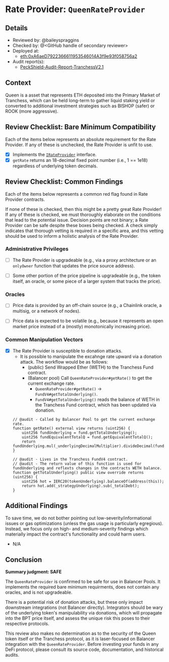 # Rate Provider: `QueenRateProvider`

## Details
- Reviewed by: @baileyspraggins
- Checked by: @\<GitHub handle of secondary reviewer\>
- Deployed at:
    - [eth:0xA6aeD7922366611953546014A3f9e93f058756a2](https://etherscan.io/address/0xA6aeD7922366611953546014A3f9e93f058756a2)
- Audit report(s):
    - [PeckShield-Audit-Report-TranchessV2.1](https://github.com/peckshield/publications/blob/master/audit_reports/PeckShield-Audit-Report-TranchessV2.1-v1.0.pdf)

## Context
Queen is a asset that represents ETH deposited into the Primary Market of Tranchess, which can be held long-term to gather liquid staking yield or converted to additional investment strategies such as BISHOP (safer) or ROOK (more aggressive).

## Review Checklist: Bare Minimum Compatibility
Each of the items below represents an absolute requirement for the Rate Provider. If any of these is unchecked, the Rate Provider is unfit to use.

- [x] Implements the [`IRateProvider`](https://github.com/balancer/balancer-v2-monorepo/blob/bc3b3fee6e13e01d2efe610ed8118fdb74dfc1f2/pkg/interfaces/contracts/pool-utils/IRateProvider.sol) interface.
- [x] `getRate` returns an 18-decimal fixed point number (i.e., 1 == 1e18) regardless of underlying token decimals.

## Review Checklist: Common Findings
Each of the items below represents a common red flag found in Rate Provider contracts.

If none of these is checked, then this might be a pretty great Rate Provider! If any of these is checked, we must thoroughly elaborate on the conditions that lead to the potential issue. Decision points are not binary; a Rate Provider can be safe despite these boxes being checked. A check simply indicates that thorough vetting is required in a specific area, and this vetting should be used to inform a holistic analysis of the Rate Provider.

### Administrative Privileges
- [ ] The Rate Provider is upgradeable (e.g., via a proxy architecture or an `onlyOwner` function that updates the price source address).

- [ ] Some other portion of the price pipeline is upgradeable (e.g., the token itself, an oracle, or some piece of a larger system that tracks the price). 

### Oracles
- [ ] Price data is provided by an off-chain source (e.g., a Chainlink oracle, a multisig, or a network of nodes).

- [ ] Price data is expected to be volatile (e.g., because it represents an open market price instead of a (mostly) monotonically increasing price). 

### Common Manipulation Vectors
- [x] The Rate Provider is susceptible to donation attacks.
    - It is possible to manipulate the excahnge rate upward via a donation attack. The workflow would be as follows:
        - (public) Send Wrapped Ether (WETH) to the Tranchess Fund contract.
        - (Balancer pool) Call `QueenRateProvider#getRate()` to get the current exchange rate.
            - `QueenRateProvider#getRate()` -> `FundV4#getTotalUnderlying()`.
            - `FundV4#getTotalUnderlying()` reads the balance of WETH in the Tranchess Fund contract, which has been updated via donation.
    ```solidity
    // @audit - Called by Balancer Pool to get the current exchange rate.
    function getRate() external view returns (uint256) {
        uint256 fundUnderlying = fund.getTotalUnderlying();
        uint256 fundEquivalentTotalQ = fund.getEquivalentTotalQ();
        return fundUnderlying.mul(_underlyingDecimalMultiplier).divideDecimal(fundEquivalentTotalQ);
    }

    // @audit - Lives in the Tranchess FundV4 contract.
    // @audit - The return value of this function is used for fundUnderlying and reflexts changes in the contracts WETH balance.
    function getTotalUnderlying() public view override returns (uint256) {
        uint256 hot = IERC20(tokenUnderlying).balanceOf(address(this));
        return hot.add(_strategyUnderlying).sub(_totalDebt);
    }
    ```

## Additional Findings
To save time, we do not bother pointing out low-severity/informational issues or gas optimizations (unless the gas usage is particularly egregious). Instead, we focus only on high- and medium-severity findings which materially impact the contract's functionality and could harm users.

- N/A

## Conclusion
**Summary judgment: SAFE**

The `QueenRateProvider` is confirmed to be safe for use in Balancer Pools. It implements the required bare minimum requirments, does not contain any oracles, and is not upgradeable.

There is a potential risk of donation attacks, but these only impact downstream integrations (not Balancer directly). Integrators should be wary of the underlying token's manipulability via donations, which will propagate into the BPT price itself, and assess the unique risk this poses to their respective protocols.

This review also makes no determination as to the security of the Queen token itself or the Tranchess protocol, as it is laser-focused on Balancer integration with the `QueenRateProvider`. Before investing your funds in any DeFi protocol, please consult its source code, documentation, and historical audits.